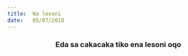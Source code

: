 ```yaml
---
title:  Na lesoni
date:   05/07/2018
---
```


### <center>Eda sa cakacaka tiko ena lesoni oqo</center>